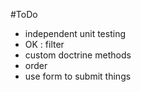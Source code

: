 #ToDo

- independent unit testing
- OK : filter
- custom doctrine methods
- order
- use form to submit things